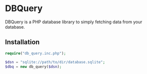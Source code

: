 DBQuery
=======

DBQuery is a PHP database library to simply fetching data from your database.

Installation
------------

~~~PHP
require("db_query.inc.php");

$dsn = "sqlite://path/to/dir/database.sqlite";
$dbq = new db_query($dsn);
~~~

